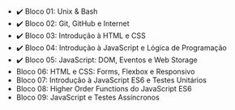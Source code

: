 - :heavy_check_mark: Bloco 01: Unix & Bash
- :heavy_check_mark: Bloco 02: Git, GitHub e Internet
- :heavy_check_mark: Bloco 03: Introdução à HTML e CSS
- :heavy_check_mark: Bloco 04: Introdução à JavaScript e Lógica de Programação
- :heavy_check_mark: Bloco 05: JavaScript: DOM, Eventos e Web Storage
- <!--:heavy_check_mark:--> Bloco 06: HTML e CSS: Forms, Flexbox e Responsivo
- <!--:heavy_check_mark:--> Bloco 07: Introdução à JavaScript ES6 e Testes Unitários
- <!--:heavy_check_mark:--> Bloco 08: Higher Order Functions do JavaScript ES6 
- <!--:heavy_check_mark:--> Bloco 09: JavaScript e Testes Assíncronos